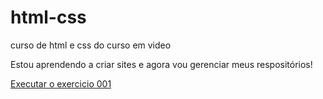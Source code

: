 # html-css
 curso de html e css do curso em video

Estou aprendendo a criar sites e agora vou gerenciar meus respositórios!

<a href= "https://guilhermeaapolinario.github.io/html-css/exercicios/EX001/index.html"> Executar o exercicio 001 </a>